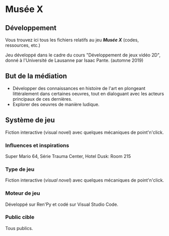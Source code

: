 # Musée X

## Développement

Vous trouvez ici tous les fichiers relatifs au jeu ***Musée X*** (codes, ressources, etc.)

Jeu développé dans le cadre du cours "Développement de jeux vidéo 2D", donné à l'Université de Lausanne par Isaac Pante.
(automne 2019)

## But de la médiation
- Développer des connaissances en histoire de l'art en plongeant littéralement dans certaines oeuvres, tout en dialoguant avec les acteurs principaux de ces dernières.
- Explorer des oeuvres de manière ludique.

## Système de jeu
Fiction interactive (visual novel) avec quelques mécaniques de point'n'click.

### Influences et inspirations
Super Mario 64, Série Trauma Center, Hotel Dusk: Room 215
### Type de jeu
Fiction interactive (*visual novel*) avec quelques mécaniques de point'n'click.
### Moteur de jeu
Développé sur Ren'Py et codé sur Visual Studio Code.
### Public cible
Tous publics.
